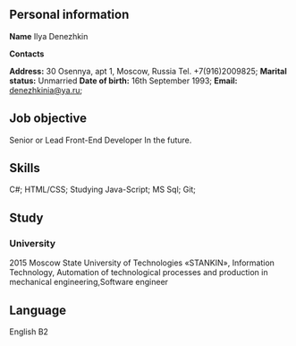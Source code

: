 ## Personal information

**Name** Ilya Denezhkin

**Contacts**

__Address:__ 30 Osennya, apt 1, Moscow, Russia Tel. +7(916)2009825; __Marital status:__ Unmarried __Date of birth:__ 16th September 1993; __Email:__ denezhkinia@ya.ru;

## Job objective

Senior or Lead Front-End Developer In the future.

## Skills

C#;
HTML/CSS;
Studying Java-Script;
MS Sql;
Git;

## Study

### University

2015 Moscow State University of Technologies «STANKIN», Information Technology, Automation of technological processes and production in mechanical engineering,Software engineer

## Language

English B2 
